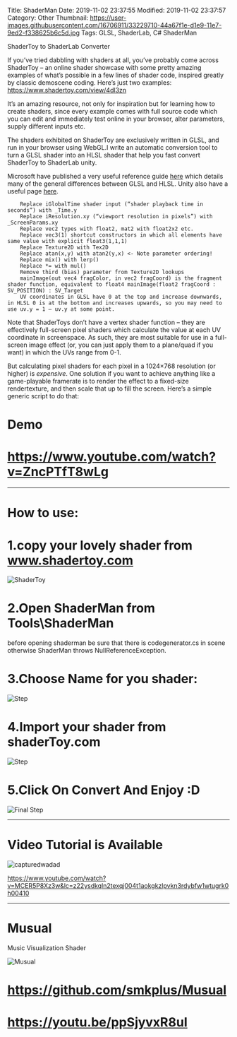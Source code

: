 Title: ShaderMan
Date: 2019-11-02 23:37:55
Modified: 2019-11-02 23:37:57
Category: Other
Thumbnail: https://user-images.githubusercontent.com/16706911/33229710-44a67f1e-d1e9-11e7-9ed2-f338625b6c5d.jpg
Tags: GLSL, ShaderLab, C#
ShaderMan

ShaderToy to ShaderLab Converter

If you’ve tried dabbling with shaders at all, you’ve probably come across ShaderToy – an online shader showcase with some pretty amazing examples of what’s possible in a few lines of shader code, inspired greatly by classic demoscene coding. Here’s just two examples: https://www.shadertoy.com/view/4dl3zn

It’s an amazing resource, not only for inspiration but for learning how to create shaders, since every example comes with full source code which you can edit and immediately test online in your browser, alter parameters, supply different inputs etc.

The shaders exhibited on ShaderToy are exclusively written in GLSL, and run in your browser using WebGL.I write an automatic conversion tool to turn a GLSL shader into an HLSL shader that help you fast convert ShaderToy to ShaderLab unity.

Microsoft have published a very useful reference guide [here](https://docs.microsoft.com/en-us/previous-versions/windows/apps/dn166865(v=win.10)) which details many of the general differences between GLSL and HLSL. Unity also have a useful page [here](https://docs.unity3d.com/Manual/SL-PlatformDifferences.html).
```
    Replace iGlobalTime shader input (“shader playback time in seconds”) with _Time.y
    Replace iResolution.xy (“viewport resolution in pixels”) with _ScreenParams.xy
    Replace vec2 types with float2, mat2 with float2x2 etc.
    Replace vec3(1) shortcut constructors in which all elements have same value with explicit float3(1,1,1)
    Replace Texture2D with Tex2D
    Replace atan(x,y) with atan2(y,x) <- Note parameter ordering!
    Replace mix() with lerp()
    Replace *= with mul()
    Remove third (bias) parameter from Texture2D lookups
    mainImage(out vec4 fragColor, in vec2 fragCoord) is the fragment shader function, equivalent to float4 mainImage(float2 fragCoord : SV_POSITION) : SV_Target
    UV coordinates in GLSL have 0 at the top and increase downwards, in HLSL 0 is at the bottom and increases upwards, so you may need to use uv.y = 1 – uv.y at some point.
```
Note that ShaderToys don’t have a vertex shader function – they are effectively full-screen pixel shaders which calculate the value at each UV coordinate in screenspace. As such, they are most suitable for use in a full-screen image effect (or, you can just apply them to a plane/quad if you want) in which the UVs range from 0-1.

But calculating pixel shaders for each pixel in a 1024×768 resolution (or higher) is *expensive*. One solution if you want to achieve anything like a game-playable framerate is to render the effect to a fixed-size rendertexture, and then scale that up to fill the screen. Here’s a simple generic script to do that:

# Demo
# https://www.youtube.com/watch?v=ZncPTfT8wLg



__________________________


# How to use:
# 1.copy your lovely shader from www.shadertoy.com
![ShaderToy](https://user-images.githubusercontent.com/16706911/33229710-44a67f1e-d1e9-11e7-9ed2-f338625b6c5d.jpg)

# 2.Open ShaderMan from Tools\ShaderMan
before opening shaderman be sure that there is codegenerator.cs in scene otherwise ShaderMan throws NullReferenceException.
# 3.Choose Name for you shader:
![Step](https://user-images.githubusercontent.com/16706911/33229605-db538f5e-d1e6-11e7-8563-a48a7df3ae60.png)

# 4.Import your shader from shaderToy.com
![Step](https://user-images.githubusercontent.com/16706911/33229653-1350acc4-d1e8-11e7-85d1-3f4613eed690.png)


# 5.Click On Convert And Enjoy :D
![Final Step](https://user-images.githubusercontent.com/16706911/33229663-366dc5ac-d1e8-11e7-81ec-4539a025f111.png)


________________________
# Video Tutorial is Available


![capturedwadad](https://user-images.githubusercontent.com/16706911/43994219-9bafa39e-9dae-11e8-9560-c759c01dbb6d.PNG)

https://www.youtube.com/watch?v=MCER5P8Xz3w&lc=z22ysdkqln2texqj004t1aokgkzlpvkn3rdybfw1wtugrk0h00410

________________________

# Musual
Music Visualization Shader

![Musual](https://user-images.githubusercontent.com/16706911/40903967-693154a8-67ee-11e8-8c09-6d59b9a463b8.PNG)

# https://github.com/smkplus/Musual

# https://youtu.be/ppSjyvxR8uI





